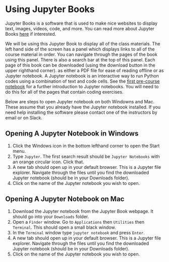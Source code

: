 # Using Jupyter Books

Jupyter Books is a software that is used to make nice websites to display text, images, videos, code, and more.  You can read more about Jupyter Books [here](https://jupyterbook.org/intro.html) if interested.  

We will be using this Jupyter Book to display all of the class materials.  The left hand side of the screen has a panel which displays links to all of the course material in order.  You can navigate through the pages of the book using this panel.  There is also a search bar at the top of this panel.  Each page of this book can be downloaded (using the download button in the upper righthand corner). as either a PDF file for ease of reading offline or as Jupyter notebook.  A Jupyter notebook is an interactive way to run Python codes using a combination of text and code cells.  See the [first pre-course notebook](IntroductioToScientificPython.ipynb) for a further introduction to Jupyter notebooks.  You will need to do this for all of the pages that contain coding exercises.

Below are steps to open Jupyter notebook on both Windowns and Mac.  These assume that you already have the Jupyter notebook installed.  If you need help installing the software please contact one of the instructors by email or on Slack.

## Opening A Jupyter Notebook in Windows
1. Click the Windows icon in the bottom lefthand corner to open the Start menu.
2. Type `Jupyter`.  The first search result should be `Jupyter Notebooks` with an orange circular icon.  Click that.
3. A new tab should open up in your default browser.  This is a Jupyter file explorer.  Navigate through the files until you find the downloaded Jupyter notebook (should be in your Downloads folder).
4. Click on the name of the Jupyter notebook you wish to open.
 
## Opening A Jupyter Notebook on Mac
1. Download the Jupyter notebook from the Jupyter Book webpage.  It should go into your `Downloads` folder.
2. Open a `Finder` window.  Go to `Applications` then `Utilities` then `Terminal`.  This should open a small black window.
3. In the `Terminal` window type `jupyter notebook` and press `Enter`.
4. A new tab should open up in your default browser.  This is a Jupyter file explorer.  Navigate through the files until you find the downloaded Jupyter notebook (should be in your Downloads folder).
5. Click on the name of the Jupyter notebook you wish to open.

